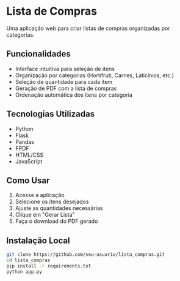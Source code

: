 # Lista de Compras

Uma aplicação web para criar listas de compras organizadas por categorias.

## Funcionalidades

- Interface intuitiva para seleção de itens
- Organização por categorias (Hortifruti, Carnes, Laticínios, etc.)
- Seleção de quantidade para cada item
- Geração de PDF com a lista de compras
- Ordenação automática dos itens por categoria

## Tecnologias Utilizadas

- Python
- Flask
- Pandas
- FPDF
- HTML/CSS
- JavaScript

## Como Usar

1. Acesse a aplicação
2. Selecione os itens desejados
3. Ajuste as quantidades necessárias
4. Clique em "Gerar Lista"
5. Faça o download do PDF gerado

## Instalação Local

```bash
git clone https://github.com/seu-usuario/lista_compras.git
cd lista_compras
pip install -r requirements.txt
python app.py
```